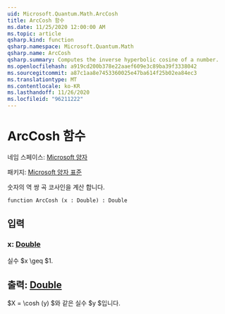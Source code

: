 ```yaml
---
uid: Microsoft.Quantum.Math.ArcCosh
title: ArcCosh 함수
ms.date: 11/25/2020 12:00:00 AM
ms.topic: article
qsharp.kind: function
qsharp.namespace: Microsoft.Quantum.Math
qsharp.name: ArcCosh
qsharp.summary: Computes the inverse hyperbolic cosine of a number.
ms.openlocfilehash: a919cd200b378e22aaef609e3c89ba39f3338042
ms.sourcegitcommit: a87c1aa8e7453360025e47ba614f25b02ea84ec3
ms.translationtype: MT
ms.contentlocale: ko-KR
ms.lasthandoff: 11/26/2020
ms.locfileid: "96211222"
---
```

# <a name="arccosh-function"></a>ArcCosh 함수

네임 스페이스: [Microsoft 양자](xref:Microsoft.Quantum.Math)

패키지: [Microsoft 양자 표준](https://nuget.org/packages/Microsoft.Quantum.Standard)


숫자의 역 쌍 곡 코사인을 계산 합니다.

```qsharp
function ArcCosh (x : Double) : Double
```


## <a name="input"></a>입력

### <a name="x--double"></a>x: [Double](xref:microsoft.quantum.lang-ref.double)

실수 $x \geq $1.



## <a name="output--double"></a>출력: [Double](xref:microsoft.quantum.lang-ref.double)

$X = \cosh (y) $와 같은 실수 $y $입니다.